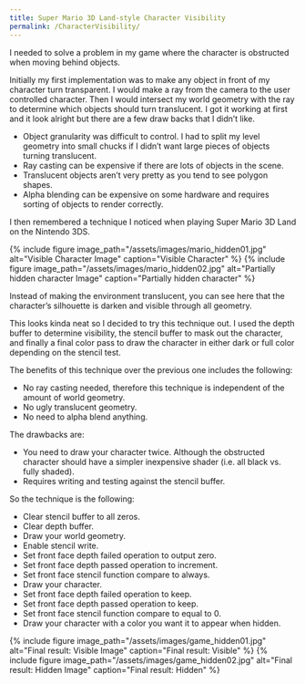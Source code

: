 ```yaml
---
title: Super Mario 3D Land-style Character Visibility
permalink: /CharacterVisibility/
---
```

I needed to solve a problem in my game where the character is obstructed when moving behind objects.

Initially my first implementation was to make any object in front of my character turn transparent. I would make a ray from the camera to the user controlled character. Then I would intersect my world geometry with the ray to determine which objects should turn translucent. I got it working at first and it look alright but there are a few draw backs that I didn’t like.

- Object granularity was difficult to control. I had to split my level geometry into small chucks if I didn’t want large pieces of objects turning translucent.
- Ray casting can be expensive if there are lots of objects in the scene.
- Translucent objects aren’t very pretty as you tend to see polygon shapes.
- Alpha blending can be expensive on some hardware and requires sorting of objects to render correctly.

I then remembered a technique I noticed when playing Super Mario 3D Land on the Nintendo 3DS.

{% include figure image_path="/assets/images/mario_hidden01.jpg" alt="Visible Character Image" caption="Visible Character" %}
{% include figure image_path="/assets/images/mario_hidden02.jpg" alt="Partially hidden character Image" caption="Partially hidden character" %}

Instead of making the environment translucent, you can see here that the character’s silhouette is darken and visible through all geometry.

This looks kinda neat so I decided to try this technique out. I used the depth buffer to determine visibility, the stencil buffer to mask out the character, and finally a final color pass to draw the character in either dark or full color depending on the stencil test.

The benefits of this technique over the previous one includes the following:

- No ray casting needed, therefore this technique is independent of the amount of world geometry.
- No ugly translucent geometry.
- No need to alpha blend anything.

The drawbacks are:

- You need to draw your character twice. Although the obstructed character should have a simpler inexpensive shader (i.e. all black vs. fully shaded).
- Requires writing and testing against the stencil buffer.

So the technique is the following:

- Clear stencil buffer to all zeros.
- Clear depth buffer.
- Draw your world geometry.
- Enable stencil write.
- Set front face depth failed operation to output zero.
- Set front face depth passed operation to increment.
- Set front face stencil function compare to always.
- Draw your character.
- Set front face depth failed operation to keep.
- Set front face depth passed operation to keep.
- Set front face stencil function compare to equal to 0.
- Draw your character with a color you want it to appear when hidden.

{% include figure image_path="/assets/images/game_hidden01.jpg" alt="Final result: Visible Image" caption="Final result: Visible" %}
{% include figure image_path="/assets/images/game_hidden02.jpg" alt="Final result: Hidden Image" caption="Final result: Hidden" %}

